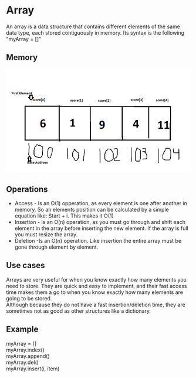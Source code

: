 <h1> Array </h1>
<p1> An array is a data structure that contains different elements of the same data type, each stored contiguously in memory. Its syntax is the following "myArray = []"</p1>
<h2> Memory </h2>
<img src="array.png">
<h2>Operations</h2>
<UL>
<LI>Access - Is an O(1) opperation, as every element is one after another in memory. So an elements position can be calculated by a simple equation like: Start + i. This makes it O(1) </p1><br/>
<LI>Insertion - Is an O(n) operation, as you must go through and shift each element in the array before inserting the new element. If the array is full you must resize the array.</p1><br/>
<LI>Deletion -Is an O(n) operation. Like insertion the entire array must be gone through element by element.
  </UL>
<h2>Use cases</h2>
<p1> Arrays are very useful for when you know exactly how many elements you need to store. They are quick and easy to implement, and their fast access time makes them a go to when you know exactly how many elements are going to be stored.<br/> Although because they do not have a fast insertion/deletion time, they are sometimes not as good as other structures like a dictionary.  </p1>
<h2>Example</h2>
<p1>
  myArray = [] <br/>
  myArray.index()<br/>
  myArray.append()<br/>
  myArray.del()<br/>
  myArray.insert(i, item)<br/>
  </p1>
